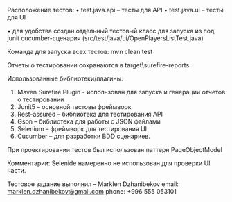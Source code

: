 Расположение тестов:
•	test.java.api – тесты для API
•	test.java.ui – тесты для UI

•   для удобства создан отдельный тестовый класс для запуска из под junit cucumber-сценария (src/test/java/ui/OpenPlayersListTest.java)

Команда для запуска всех тестов: mvn clean test

Отчеты о тестировании сохранаются в target\surefire-reports

Использованные библиотеки/плагины:
1) Maven Surefire Plugin - использован для запуска и генерации отчетов о тестировании
2) Junit5 – основной тестовы фреймворк
3) Rest-assured – библиотека для тестирования API
4) Gson – библиотека для работы с JSON файлами
5) Selenium – фреймворк для тестирования UI
6) Cucumber – для разработки BDD сценариев.
     
При проектировании тестов был использован паттерн PageObjectModel

Комментарии: 
Selenide намеренно не использован для проверки UI части.

Тестовое задание выполнил – Marklen Dzhanibekov
email: marklen.dzhanibekov@gmail.com
phone: +996 555 053101
